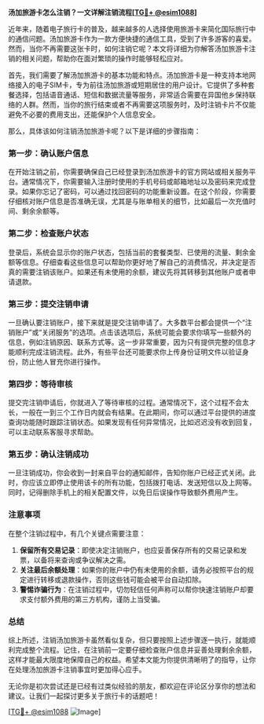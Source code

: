 **汤加旅游卡怎么注销？一文详解注销流程[[TG💪+ @esim1088](https://t.me/s/esim1088)]**

近年来，随着电子旅行卡的普及，越来越多的人选择使用旅游卡来简化国际旅行中的通信问题。汤加旅游卡作为一款方便快捷的通信工具，受到了许多游客的喜爱。然而，当你不再需要这张卡时，如何注销它呢？本文将详细为你解答汤加旅游卡注销的相关问题，帮助你在面对繁琐的操作时能够轻松应对。

首先，我们需要了解汤加旅游卡的基本功能和特点。汤加旅游卡是一种支持本地网络接入的电子SIM卡，专为前往汤加旅游或短期居住的用户设计。它提供了多种套餐选择，包括语音通话、短信和数据流量等服务，非常适合需要在异国他乡保持联络的人群。然而，当你的旅行结束或者不再需要这项服务时，及时注销卡片不仅能避免不必要的费用支出，还能保护个人信息安全。

那么，具体该如何注销汤加旅游卡呢？以下是详细的步骤指南：

### **第一步：确认账户信息**
在开始注销之前，你需要确保自己已经登录到汤加旅游卡的官方网站或相关服务平台。通常情况下，你需要输入注册时使用的手机号码或邮箱地址以及密码来完成登录。如果你忘记了密码，可以通过找回密码的功能重新设置。在这个阶段，你需要仔细核对账户信息是否准确无误，尤其是与账单相关的细节，比如最后一次充值时间、剩余余额等。

### **第二步：检查账户状态**
登录后，系统会显示你的账户状态，包括当前的套餐类型、已使用的流量、剩余金额等信息。仔细查看这些信息可以帮助你更好地了解自己的消费情况，并决定是否真的需要注销该账户。如果还有未使用的余额，建议先将其转移到其他账户或者申请退款。

### **第三步：提交注销申请**
一旦确认要注销账户，接下来就是提交注销申请了。大多数平台都会提供一个“注销账户”或“关闭服务”的选项。点击该选项后，系统可能会要求你填写一些额外的信息，例如注销原因、联系方式等。这一步非常重要，因为只有提供完整的信息才能顺利完成注销流程。此外，有些平台还可能要求你上传身份证明文件以验证身份，防止他人冒充你进行操作。

### **第四步：等待审核**
提交完注销申请后，你就进入了等待审核的过程。通常情况下，这个过程不会太长，一般在一到三个工作日内就会有结果。在此期间，你可以通过平台提供的进度查询功能随时跟踪注销状态。如果发现有任何异常情况，比如迟迟没有收到回复，可以主动联系客服寻求帮助。

### **第五步：确认注销成功**
一旦注销成功，你会收到一封来自平台的通知邮件，告知你账户已经正式关闭。此时，你应该立即停止使用该卡的所有功能，包括拨打电话、发送短信以及上网等。同时，记得删除手机上的相关配置文件，以免日后误操作导致额外费用产生。

### **注意事项**
在整个注销过程中，有几个关键点需要注意：
1. **保留所有交易记录**：即使决定注销账户，也应妥善保存所有的交易记录和发票，以备将来查询或争议解决之需。
2. **关注最后余额处理**：如果你的账户中仍有未使用的余额，请务必按照平台的规定进行转移或退款操作，否则这些钱可能会被平台自动扣除。
3. **警惕诈骗行为**：在注销过程中，切勿轻信任何声称可以帮你快速注销账户却要求支付额外费用的第三方机构，谨防上当受骗。

### **总结**
综上所述，注销汤加旅游卡虽然看似复杂，但只要按照上述步骤逐一执行，就能顺利完成整个流程。记住，在注销前一定要仔细检查账户信息并妥善处理剩余余额，这样才能最大限度地保障自己的权益。希望本文能为你提供清晰明了的指导，让你在处理汤加旅游卡注销事宜时更加得心应手。

无论你是初次尝试还是已经有过类似经验的朋友，都欢迎在评论区分享你的想法和建议。让我们一起探讨更多关于旅行卡的话题吧！

[[TG💪+ @esim1088](https://t.me/s/esim1088) ![Image](https://i.postimg.cc/4NQfJmqS/Snipaste-2025-05-13-00-14-12.png)]